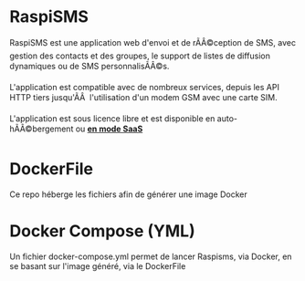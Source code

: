 # RaspiSMS

RaspiSMS est une application web d'envoi et de rÃÂ©ception de SMS, avec gestion des contacts et des groupes, le support de listes de diffusion dynamiques ou de SMS personnalisÃÂ©s.

L'application est compatible avec de nombreux services, depuis les API HTTP tiers jusqu'ÃÂ  l'utilisation d'un modem GSM avec une carte SIM.

L'application est sous licence libre et est disponible en auto-hÃÂ©bergement ou [**en mode SaaS**](https://raspisms.fr)

# DockerFile

Ce repo héberge les fichiers afin de générer une image Docker
# Docker Compose (YML)

Un fichier docker-compose.yml permet de lancer Raspisms, via Docker, en se basant sur l'image généré, via le DockerFile
